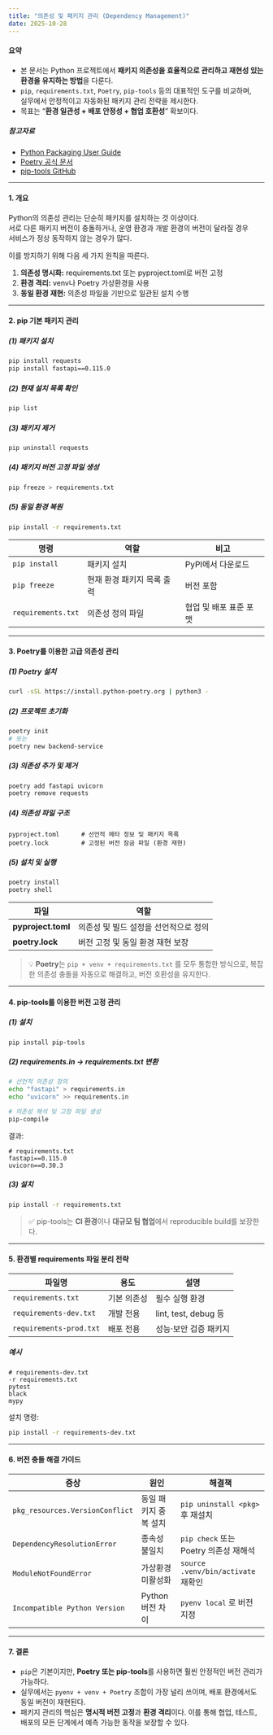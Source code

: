 ```yaml
---
title: "의존성 및 패키지 관리 (Dependency Management)"
date: 2025-10-28
---
```



#### 요약
- 본 문서는 Python 프로젝트에서 **패키지 의존성을 효율적으로 관리하고 재현성 있는 환경을 유지하는 방법**을 다룬다.  
- `pip`, `requirements.txt`, `Poetry`, `pip-tools` 등의 대표적인 도구를 비교하며,  
  실무에서 안정적이고 자동화된 패키지 관리 전략을 제시한다.  
- 목표는 “**환경 일관성 + 배포 안정성 + 협업 호환성**” 확보이다.  

##### 참고자료
- [Python Packaging User Guide](https://packaging.python.org/en/latest/)
- [Poetry 공식 문서](https://python-poetry.org/docs/)
- [pip-tools GitHub](https://github.com/jazzband/pip-tools)

---

#### 1. 개요
Python의 의존성 관리는 단순히 패키지를 설치하는 것 이상이다.  
서로 다른 패키지 버전이 충돌하거나, 운영 환경과 개발 환경의 버전이 달라질 경우  
서비스가 정상 동작하지 않는 경우가 많다.  

이를 방지하기 위해 다음 세 가지 원칙을 따른다.

1. **의존성 명시화:** requirements.txt 또는 pyproject.toml로 버전 고정  
2. **환경 격리:** venv나 Poetry 가상환경을 사용  
3. **동일 환경 재현:** 의존성 파일을 기반으로 일관된 설치 수행  

---

#### 2. pip 기본 패키지 관리

##### (1) 패키지 설치
```bash
pip install requests
pip install fastapi==0.115.0
```

##### (2) 현재 설치 목록 확인

```bash
pip list
```

##### (3) 패키지 제거

```bash
pip uninstall requests
```

##### (4) 패키지 버전 고정 파일 생성

```bash
pip freeze > requirements.txt
```

##### (5) 동일 환경 복원

```bash
pip install -r requirements.txt
```

| 명령                 | 역할              | 비고            |
| ------------------ | --------------- | ------------- |
| `pip install`      | 패키지 설치          | PyPI에서 다운로드   |
| `pip freeze`       | 현재 환경 패키지 목록 출력 | 버전 포함         |
| `requirements.txt` | 의존성 정의 파일       | 협업 및 배포 표준 포맷 |

---

#### 3. Poetry를 이용한 고급 의존성 관리

##### (1) Poetry 설치

```bash
curl -sSL https://install.python-poetry.org | python3 -
```

##### (2) 프로젝트 초기화

```bash
poetry init
# 또는
poetry new backend-service
```

##### (3) 의존성 추가 및 제거

```bash
poetry add fastapi uvicorn
poetry remove requests
```

##### (4) 의존성 파일 구조

```plaintext
pyproject.toml      # 선언적 메타 정보 및 패키지 목록
poetry.lock         # 고정된 버전 잠금 파일 (환경 재현)
```

##### (5) 설치 및 실행

```bash
poetry install
poetry shell
```

| 파일                 | 역할                    |
| ------------------ | --------------------- |
| **pyproject.toml** | 의존성 및 빌드 설정을 선언적으로 정의 |
| **poetry.lock**    | 버전 고정 및 동일 환경 재현 보장   |

> 💡 **Poetry**는 `pip + venv + requirements.txt` 를 모두 통합한 방식으로,
> 복잡한 의존성 충돌을 자동으로 해결하고, 버전 호환성을 유지한다.

---

#### 4. pip-tools를 이용한 버전 고정 관리

##### (1) 설치

```bash
pip install pip-tools
```

##### (2) requirements.in → requirements.txt 변환

```bash
# 선언적 의존성 정의
echo "fastapi" > requirements.in
echo "uvicorn" >> requirements.in

# 의존성 해석 및 고정 파일 생성
pip-compile
```

결과:

```plaintext
# requirements.txt
fastapi==0.115.0
uvicorn==0.30.3
```

##### (3) 설치

```bash
pip install -r requirements.txt
```

> ✅ pip-tools는 **CI 환경**이나 **대규모 팀 협업**에서 reproducible build를 보장한다.

---

#### 5. 환경별 requirements 파일 분리 전략

| 파일명                     | 용도     | 설명                  |
| ----------------------- | ------ | ------------------- |
| `requirements.txt`      | 기본 의존성 | 필수 실행 환경            |
| `requirements-dev.txt`  | 개발 전용  | lint, test, debug 등 |
| `requirements-prod.txt` | 배포 전용  | 성능·보안 검증 패키지        |

##### 예시

```plaintext
# requirements-dev.txt
-r requirements.txt
pytest
black
mypy
```

설치 명령:

```bash
pip install -r requirements-dev.txt
```

---

#### 6. 버전 충돌 해결 가이드

| 증상                              | 원인           | 해결책                             |
| ------------------------------- | ------------ | ------------------------------- |
| `pkg_resources.VersionConflict` | 동일 패키지 중복 설치 | `pip uninstall <pkg>` 후 재설치     |
| `DependencyResolutionError`     | 종속성 불일치      | `pip check` 또는 Poetry 의존성 재해석   |
| `ModuleNotFoundError`           | 가상환경 미활성화    | `source .venv/bin/activate` 재확인 |
| `Incompatible Python Version`   | Python 버전 차이 | `pyenv local` 로 버전 지정           |

---

#### 7. 결론

* `pip`은 기본이지만, **Poetry 또는 pip-tools**를 사용하면 훨씬 안정적인 버전 관리가 가능하다.
* 실무에서는 `pyenv + venv + Poetry` 조합이 가장 널리 쓰이며,
  배포 환경에서도 동일 버전이 재현된다.
* 패키지 관리의 핵심은 **명시적 버전 고정**과 **환경 격리**이다.
  이를 통해 협업, 테스트, 배포의 모든 단계에서 예측 가능한 동작을 보장할 수 있다.
